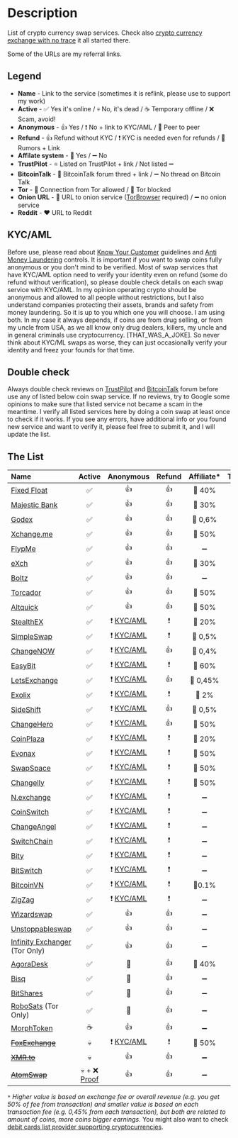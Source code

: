 # Description
List of crypto currency swap services. Check also [crypto currency exchange with no trace](https://0ut3r.space/2018/12/10/crypto-exchange/) it all started there.

Some of the URLs are my referral links.

## Legend
+ **Name** - Link to the service (sometimes it is reflink, please use to support my work)
+ **Active** - :white_check_mark: Yes it's online / :skull: No, it's dead / :coffee: Temporary offline / :x: Scam, avoid!
+ **Anonymous** - :+1: Yes / :heavy_exclamation_mark: No + link to KYC/AML / :two_men_holding_hands: Peer to peer
+ **Refund** - :+1: Refund without KYC / :heavy_exclamation_mark: KYC is needed even for refunds / :rotating_light: Rumors + Link
+ **Affilate system** - :link: Yes / :heavy_minus_sign: No 
+ **TrustPilot** - :star: Listed on TrustPilot + link / Not listed :heavy_minus_sign:
+ **BitcoinTalk** - :bookmark_tabs: BitcoinTalk forum thred + link / :heavy_minus_sign: No thread on Bitcoin Talk
+ **Tor** - :green_heart: Connection from Tor allowed / :no_entry_sign: Tor blocked
+ **Onion URL** - :purple_heart: URL to onion service ([TorBrowser](https://www.torproject.org/download/) required) / :heavy_minus_sign: no onion service
+ **Reddit** - ❤️ URL to Reddit

## KYC/AML
Before use, please read about [Know Your Customer](https://en.wikipedia.org/wiki/Know_your_customer) guidelines and [Anti Money Laundering](https://en.wikipedia.org/wiki/Money_laundering#Anti-money_laundering) controls. It is important if you want to swap coins fully anonymous or you don't mind to be verified. Most of swap services that have KYC/AML option need to verify your identity even on refund (some do refund without verification), so please double check details on each swap service with KYC/AML. In my opinion operating crypto should be anonymous and allowed to all people without restrictions, but I also understand companies protecting their assets, brands and safety from money laundering. So it is up to you which one you will choose. I am using both. In my case it always depends, if coins are from drug selling, or from my uncle from USA, as we all know only drug dealers, killers, my uncle and in general criminals use cryptocurrency. [THAT_WAS_A_JOKE]. So never think about KYC/ML swaps as worse, they can just occasionally verify your identity and freez your founds for that time.

## Double check

Always double check reviews on [TrustPilot](https://www.trustpilot.com/) and [BitcoinTalk](https://bitcointalk.org/) forum before use any of listed below coin swap service. If no reviews, try to Google some opinions to make sure that listed service not became a scam in the meantime. I verify all listed services here by doing a coin swap at least once to check if it works. If you see any errors, have additional info or you found new service and want to verify it, please feel free to submit it, and I will update the list.

## The List

| Name                                                         |                            Active                            |                          Anonymous                           |          Refund          |     Affiliate*     |                          TrustPilot                          |                            Forum                             |       Tor       |                            Onion                             |                         Reddit                          |
| :----------------------------------------------------------- | :----------------------------------------------------------: | :----------------------------------------------------------: | :----------------------: | :----------------: | :----------------------------------------------------------: | :----------------------------------------------------------: | :-------------: | :----------------------------------------------------------: | :-----------------------------------------------------: |
| [Fixed Float](https://ff.io/?ref=b5vqkwca)                   |                      :white_check_mark:                      |                             :+1:                             |           :+1:           |     :link: 40%     | :star: [TP](https://www.trustpilot.com/review/fixedfloat.com) | :bookmark_tabs: [BT](https://bitcointalk.org/index.php?topic=5103574.0) |  :green_heart:  |                      :heavy_minus_sign:                      |   :heart:[URL](https://www.reddit.com/r/FixedFloat/)    |
| [Majestic Bank](https://majesticbank.at/?ref=tGIwIS)         |                      :white_check_mark:                      |                             :+1:                             |           :+1:           |     :link: 30%     |                      :heavy_minus_sign:                      |                      :heavy_minus_sign:                      |  :green_heart:  | :purple_heart: [URL](http://majestictfvnfjgo5hqvmuzynak4kjl5tjs3j5zdabawe6n2aaebldad.onion/?ref=tGIwIS) |                   :heavy_minus_sign:                    |
| [Godex](https://godex.io/?aff_id=iN3C1OoJxPuOEgzC&utm_source=affiliate&utm_medium=0ut3rSpace&utm_campaign=iN3C1OoJxPuOEgzC) |                      :white_check_mark:                      |                             :+1:                             |           :+1:           |    :link: 0,6%     |   :star: [TP](https://www.trustpilot.com/review/godex.io)    | :bookmark_tabs: [BT](https://bitcointalk.org/index.php?topic=4693949.0) |  :green_heart:  |                      :heavy_minus_sign:                      |   :heart:[URL](https://www.reddit.com/user/Godex_io/)   |
| [Xchange.me](https://xchange.me/?invite=d6c6bcc5-b747-44d7-b54e-b1b8e6d79066) |                      :white_check_mark:                      |                             :+1:                             |           :+1:           |     :link: 50%     |  :star: [TP](https://www.trustpilot.com/review/xchange.me)   | :bookmark_tabs: [BT](https://bitcointalk.org/index.php?topic=5242699.0) |  :green_heart:  | :purple_heart: [URL](http://xmxmrjoqo63c5notr2ds2t3pdpsg4ysqqe6e6uu2pycecmjs4ekzpmyd.onion/?invite=d6c6bcc5-b747-44d7-b54e-b1b8e6d79066) |                   :heavy_minus_sign:                    |
| [FlypMe](https://flyp.me/)                                   |                      :white_check_mark:                      |                             :+1:                             |           :+1:           | :heavy_minus_sign: |    :star: [TP](https://www.trustpilot.com/review/flyp.me)    | :bookmark_tabs: [BT](https://bitcointalk.org/index.php?topic=3208626.360) |  :green_heart:  |                      :heavy_minus_sign:                      |     :heart:[URL](https://www.reddit.com/r/flypme/)      |
| [eXch](http://exch.cx/?ref=Dc3fE55b)                         |                      :white_check_mark:                      |                             :+1:                             |           :+1:           |     :link: 30%     |    :star: [TP](https://www.trustpilot.com/review/exch.cx)    |                      :heavy_minus_sign:                      |  :green_heart:  | :purple_heart: [URL](http://hszyoqwrcp7cxlxnqmovp6vjvmnwj33g4wviuxqzq47emieaxjaperyd.onion/?ref=8C43fef7) |                   :heavy_minus_sign:                    |
| [Boltz](https://boltz.exchange/)                             |                      :white_check_mark:                      |                             :+1:                             |           :+1:           | :heavy_minus_sign: |                      :heavy_minus_sign:                      |                      :heavy_minus_sign:                      |  :green_heart:  | :purple_heart: [URL](http://boltzzzbnus4m7mta3cxmflnps4fp7dueu2tgurstbvrbt6xswzcocyd.onion) |                   :heavy_minus_sign:                    |
| [Torcador](https://trocador.app/?ref=NZkCVRhtxO)             |                      :white_check_mark:                      |                             :+1:                             |           :+1:           |     :link: 50%     |                      :heavy_minus_sign:                      |                      :heavy_minus_sign:                      |  :green_heart:  | :purple_heart: [URL](http://trocadorfyhlu27aefre5u7zri66gudtzdyelymftvr4yjwcxhfaqsid.onion/?ref=NZkCVRhtxO) |                   :heavy_minus_sign:                    |
| [Altquick](https://altquick.com/?aKey=1157de969a15675e8007374602ef8e0cc1b8fe0a) |                      :white_check_mark:                      |                             :+1:                             |           :+1:           |     :link: 50%     |                      :heavy_minus_sign:                      | :bookmark_tabs: [BT](https://bitcointalk.org/index.php?topic=5111785) |  :green_heart:  |                      :heavy_minus_sign:                      |                   :heavy_minus_sign:                    |
| [StealthEX](https://stealthex.io/?ref=c7795nps6dn)           |                      :white_check_mark:                      | :heavy_exclamation_mark: [KYC/AML](https://stealthex.io/kyc-aml/) | :heavy_exclamation_mark: |     :link: 20%     | :star: [TP](https://www.trustpilot.com/review/stealthex.io)  | :bookmark_tabs: [BT](https://bitcointalk.org/index.php?topic=5063962) |  :green_heart:  |                      :heavy_minus_sign:                      |    :heart:[URL](https://www.reddit.com/r/StealthEX/)    |
| [SimpleSwap](https://simpleswap.io/?ref=8e9542763d3f)        |                      :white_check_mark:                      | :heavy_exclamation_mark: [KYC/AML](https://simpleswap.io/aml-kyc) | :heavy_exclamation_mark: |    :link: 0,5%     | :star: [TP](https://www.trustpilot.com/review/simpleswap.io) | :bookmark_tabs: [BT](https://bitcointalk.org/index.php?topic=4187686.0) |  :green_heart:  |                      :heavy_minus_sign:                      |  :heart:[URL](https://www.reddit.com/r/SimpleSwap_io/)  |
| [ChangeNOW](https://changenow.io/?link_id=4bbf275ac3078e)    |                      :white_check_mark:                      | :heavy_exclamation_mark: [KYC/AML](https://changenow.io/faq/kyc-aml-procedure) |           :+1:           |    :link: 0,4%     | :star: [TP](https://www.trustpilot.com/review/changenow.io)  | :bookmark_tabs: [BT](https://bitcointalk.org/index.php?topic=5099039/) |  :green_heart:  |                      :heavy_minus_sign:                      |  :heart:[URL](https://www.reddit.com/r/ChangeNOW_io/)   |
| [EasyBit](https://easybit.com/?ref_id=n8Gb00r4zB)            |                      :white_check_mark:                      | :heavy_exclamation_mark: [KYC/AML](https://easybit.com/en/aml-policy) | :heavy_exclamation_mark: |     :link: 60%     |  :star: [TP](https://www.trustpilot.com/review/easybit.com)  |                      :heavy_minus_sign:                      |  :green_heart:  |                      :heavy_minus_sign:                      |                   :heavy_minus_sign:                    |
| [LetsExchange](https://letsexchange.io/?ref_id=UGsjyvyYvQnIVa5A) |                      :white_check_mark:                      | :heavy_exclamation_mark: [KYC/AML](https://letsexchange.io/kyc-aml) |           :+1:           |    :link: 0,45%    | :star: [TP](https://www.trustpilot.com/review/letsexchange.io) |                      :heavy_minus_sign:                      |  :green_heart:  |                      :heavy_minus_sign:                      |  :heart:[URL](https://www.reddit.com/r/LetsExchange/)   |
| [Exolix](https://exolix.com/?ref=CHsIDEU4zPnvknhK)           |                      :white_check_mark:                      | :heavy_exclamation_mark: [KYC/AML](https://exolix.com/aml-kyc) | :heavy_exclamation_mark: |     :link: 2%      |  :star: [TP](https://www.trustpilot.com/review/exolix.com)   | :bookmark_tabs: [BT](https://bitcointalk.org/index.php?topic=5185036.0) |  :green_heart:  |                      :heavy_minus_sign:                      |                   :heavy_minus_sign:                    |
| [SideShift](https://sideshift.ai/a/rGLoUMOMk)                |                      :white_check_mark:                      | :heavy_exclamation_mark: [KYC/AML](https://help.sideshift.ai/en/articles/6230858-sideshift-ai-s-risk-management-policy) |           :+1:           |    :link: 0,5%     | :star: [TP](https://www.trustpilot.com/review/sideshift.ai)  | :bookmark_tabs: [BT](https://bitcointalk.org/index.php?topic=5096550) |  :green_heart:  |                      :heavy_minus_sign:                      |    :heart:[URL](https://www.reddit.com/r/sideshift/)    |
| [ChangeHero](https://changehero.io/?ref=7db3572e6479494cb601821a15e58a59) |                      :white_check_mark:                      | :heavy_exclamation_mark: [KYC/AML](https://changehero.io/aml-kyc) |           :+1:           |     :link: 50%     | :star: [TP](https://www.trustpilot.com/review/changehero.io) |                      :heavy_minus_sign:                      |  :green_heart:  |                      :heavy_minus_sign:                      |  :heart:[URL](https://www.reddit.com/r/ChangeHero_io/)  |
| [CoinPlaza](https://www.coinplaza.it/?ref=7a7d3z9df75e518958) |                      :white_check_mark:                      | :heavy_exclamation_mark: [KYC/AML](https://www.coinplaza.it/legaldisclaimers) | :heavy_exclamation_mark: |     :link: 20%     |                      :heavy_minus_sign:                      | :bookmark_tabs: [BT](https://bitcointalk.org/index.php?topic=5093055.0) |  :green_heart:  |                      :heavy_minus_sign:                      |                   :heavy_minus_sign:                    |
| [Evonax](https://www.evonax.com/)                            |                      :white_check_mark:                      | :heavy_exclamation_mark: [KYC/AML](https://www.evonax.com/faq) | :heavy_exclamation_mark: |     :link: 50%     | :star: [TP](https://www.trustpilot.com/review/www.evonax.com) |                      :heavy_minus_sign:                      |  :green_heart:  |                      :heavy_minus_sign:                      |                   :heavy_minus_sign:                    |
| [SwapSpace](https://swapspace.co?ref=2f01a4f50fa4c183a48676fa) |                      :white_check_mark:                      | :heavy_exclamation_mark: [KYC/AML](https://swapspace.co/faq) | :heavy_exclamation_mark: |     :link: 50%     | :star: [TP](https://www.trustpilot.com/review/swapspace.co)  | :bookmark_tabs: [BT](https://bitcointalk.org/index.php?topic=5221659.0) |  :green_heart:  |                      :heavy_minus_sign:                      |    :heart:[URL](https://www.reddit.com/r/SwapSpace/)    |
| [Changelly](https://changelly.com/?ref_id=2965k67m5ciykjaz)  |                      :white_check_mark:                      | :heavy_exclamation_mark: [KYC/AML](https://changelly.com/aml-kyc) | :heavy_exclamation_mark: |     :link: 50%     | :star: [TP](https://www.trustpilot.com/review/changelly.com) | :bookmark_tabs: [BT](https://bitcointalk.org/index.php?topic=1435275) |  :green_heart:  |                      :heavy_minus_sign:                      |    :heart:[URL](https://www.reddit.com/r/Changelly/)    |
| [N.exchange](https://n.exchange/)                            |                      :white_check_mark:                      | :heavy_exclamation_mark: [KYC/AML](https://n.exchange/legal/terms) | :heavy_exclamation_mark: | :heavy_minus_sign: |                      :heavy_minus_sign:                      | :bookmark_tabs: [BT](https://bitcointalk.org/index.php?topic=4496222.0) |  :green_heart:  |                      :heavy_minus_sign:                      |                   :heavy_minus_sign:                    |
| [CoinSwitch](https://coinswitch.co/)                         |                      :white_check_mark:                      | :heavy_exclamation_mark: [KYC/AML](https://coinswitch.co/aml-policy/) | :heavy_exclamation_mark: | :heavy_minus_sign: | :star: [TP](https://www.trustpilot.com/review/coinswitch.co) |   [BT](https://bitcointalk.org/index.php?topic=2041972.0)    |  :green_heart:  |                      :heavy_minus_sign:                      |   :heart:[URL](https://www.reddit.com/r/coinswitch/)    |
| [ChangeAngel](https://changeangel.io/)                       |                      :white_check_mark:                      | :heavy_exclamation_mark: [KYC/AML](https://changeangel.io/legal/aml-kyc) | :heavy_exclamation_mark: | :heavy_minus_sign: | :star: [TP](https://www.trustpilot.com/review/changeangel.io) |                      :heavy_minus_sign:                      |  :green_heart:  |                      :heavy_minus_sign:                      | :heart:[URL](https://www.reddit.com/user/changeangel/)  |
| [SwitchChain](https://www.switchain.com/)                    |                      :white_check_mark:                      | :heavy_exclamation_mark: [KYC/AML](https://www.switchain.com/policy) | :heavy_exclamation_mark: | :heavy_minus_sign: | :star: [TP](https://www.trustpilot.com/review/switchain.com) |                      :heavy_minus_sign:                      |  :green_heart:  |                      :heavy_minus_sign:                      |                   :heavy_minus_sign:                    |
| [Bity](https://bity.com/)                                    |                      :white_check_mark:                      | :heavy_exclamation_mark: [KYC/AML](https://bity.com/products/kyc-aml-compliance-suite) | :heavy_exclamation_mark: | :heavy_minus_sign: |   :star: [TP](https://www.trustpilot.com/review/bity.com)    | :bookmark_tabs: [BT](https://bitcointalk.org/index.php?topic=1352830.0) |  :green_heart:  |                      :heavy_minus_sign:                      |                   :heavy_minus_sign:                    |
| [BitSwitch](https://www.bitswitch.io/)                       |                      :white_check_mark:                      | :heavy_exclamation_mark: [KYC/AML](https://www.bitswitch.io/terms) | :heavy_exclamation_mark: | :heavy_minus_sign: |                      :heavy_minus_sign:                      |                      :heavy_minus_sign:                      |  :green_heart:  |                      :heavy_minus_sign:                      |                   :heavy_minus_sign:                    |
| [BitcoinVN](https://bitcoinvn.io/?ref=f2f994a2ffbb31ea)      |                      :white_check_mark:                      | :heavy_exclamation_mark: [KYC/AML](https://bitcoinvn.freshdesk.com/support/solutions/articles/103000038108-kyc-aml-policy) | :heavy_exclamation_mark: |     :link:0.1%     |  :star: [TP](https://pl.trustpilot.com/review/bitcoinvn.io)  | :bookmark_tabs:[BT](https://bitcointalk.org/index.php?topic=5215245.0) |  :green_heart:  |                      :heavy_minus_sign:                      |                   :heavy_minus_sign:                    |
| [ZigZag](https://zigzag.io/)                                 |                      :white_check_mark:                      | :heavy_exclamation_mark: [KYC/AML](https://zigzag.io/Terms%20of%20Service.docx) | :heavy_exclamation_mark: | :heavy_minus_sign: |                      :heavy_minus_sign:                      |                      :heavy_minus_sign:                      |  :green_heart:  |                      :heavy_minus_sign:                      |                   :heavy_minus_sign:                    |
| [Wizardswap](https://www.wizardswap.io/)                     |                      :white_check_mark:                      |                             :+1:                             |           :+1:           | :heavy_minus_sign: |                      :heavy_minus_sign:                      |                      :heavy_minus_sign:                      |  :green_heart:  | :purple_heart: [URL](http://wizardswgtu2ovor7r2esg3cxdpt7tv4nrugi32lldv53zmtonbz6sid.onion/) |                   :heavy_minus_sign:                    |
| [Unstoppableswap](https://unstoppableswap.net/)              |                      :white_check_mark:                      |                             :+1:                             |           :+1:           | :heavy_minus_sign: |                      :heavy_minus_sign:                      |                      :heavy_minus_sign:                      |  :green_heart:  |                      :heavy_minus_sign:                      | :heart:[URL](https://www.reddit.com/r/unstoppableswap/) |
| [Infinity Exchanger](https://exchanger.infinity.taxi/) (Tor Only) |                      :white_check_mark:                      |                             :+1:                             |           :+1:           | :heavy_minus_sign: |                      :heavy_minus_sign:                      |                      :heavy_minus_sign:                      |  :green_heart:  |                        :purple_heart:                        |                   :heavy_minus_sign:                    |
| [AgoraDesk](https://agoradesk.com/?rc=kyt6)                  |                      :white_check_mark:                      |                   :two_men_holding_hands:                    |           :+1:           |     :link: 40%     | :star: [TP](https://www.trustpilot.com/review/agoradesk.com) | :bookmark_tabs: [BT](https://bitcointalk.org/index.php?topic=5188930.0) |  :green_heart:  | :purple_heart: [URL](http://2jopbxfi2mrw6pfpmufm7smacrgniglr7a4raaila3kwlhlumflxfxad.onion/?rc=kyt6) |    :heart:[URL](https://www.reddit.com/r/AgoraDesk/)    |
| [Bisq](https://bisq.network/)                                |                      :white_check_mark:                      |                   :two_men_holding_hands:                    |           :+1:           | :heavy_minus_sign: | :star: [TP](https://www.trustpilot.com/review/bisq.network)  | :bookmark_tabs: [BT](https://bitcointalk.org/index.php?topic=5230289.0) |  :green_heart:  |                      :heavy_minus_sign:                      |      :heart:[URL](https://www.reddit.com/r/bisq/)       |
| [BitShares](https://wallet.bitshares.org/)                   |                      :white_check_mark:                      |                   :two_men_holding_hands:                    |           :+1:           | :heavy_minus_sign: |                      :heavy_minus_sign:                      | :bookmark_tabs: [BT](https://bitcointalk.org/index.php?topic=1949828) |  :green_heart:  |                      :heavy_minus_sign:                      |    :heart:[URL](https://www.reddit.com/r/BitShares/)    |
| [RoboSats](https://learn.robosats.com/) (Tor Only)           |                      :white_check_mark:                      |                   :two_men_holding_hands:                    |           :+1:           | :heavy_minus_sign: |                      :heavy_minus_sign:                      | :bookmark_tabs: [BT](https://bitcointalk.org/index.php?topic=5405549.0) |  :green_heart:  | :purple_heart: [URL](http://robosats6tkf3eva7x2voqso3a5wcorsnw34jveyxfqi2fu7oyheasid.onion/) |                   :heavy_minus_sign:                    |
| [MorphToken](https://www.morphtoken.com/)                    |                           :coffee:                           |                             :+1:                             |           :+1:           | :heavy_minus_sign: | :star: [TP](https://www.trustpilot.com/review/www.morphtoken.com) |                      :heavy_minus_sign:                      | :no_entry_sign: |                      :heavy_minus_sign:                      |                   :heavy_minus_sign:                    |
| ~~[FoxExchange](https://fox.exchange/?ref=48546KYC)~~        |                           :skull:                            | :heavy_exclamation_mark: [KYC/AML](https://fox.exchange/aml-kyc) | :heavy_exclamation_mark: |     :link: 50%     |                      :heavy_minus_sign:                      | :bookmark_tabs: [BT](https://bitcointalk.org/index.php?topic=5104721.40) |  :green_heart:  |                      :heavy_minus_sign:                      |                   :heavy_minus_sign:                    |
| ~~[XMR.to](https://xmr.to/)~~                                |                           :skull:                            |                             :+1:                             |           :+1:           | :heavy_minus_sign: |                      :heavy_minus_sign:                      |                      :heavy_minus_sign:                      |  :green_heart:  |                      :heavy_minus_sign:                      |                   :heavy_minus_sign:                    |
| ~~[AtomSwap](https://atomswap.net/)~~                        | :skull: + :x: [Proof](https://bitcointalk.org/index.php?topic=5467788.0) |                             :+1:                             |           :+1:           | :heavy_minus_sign: |                      :heavy_minus_sign:                      |                      :heavy_minus_sign:                      |  :green_heart:  | :purple_heart: [URL](http://atomswqj23pzjvizfhqopclihqm3uxb7d6gfjravurev3mmlxegorjqd.onion/) |                   :heavy_minus_sign:                    |

``*`` *Higher value is based on exchange fee or overall revenue (e.g. you get 50% of fee from transaction) and smaller value is based on each transaction fee (e.g. 0,45% from each transaction), but both are related to amount of coins, more coins bigger earnings.*
You might also want to check [debit cards list provider supporting cryptocurrencies](https://github.com/h0ek/crypto-cards).
